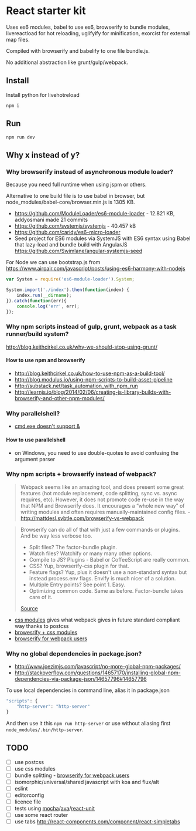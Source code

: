 # React starter kit

Uses es6 modules, babel to use es6, browserify to bundle modules, livereactload for hot reloading, uglifyify for minification, exorcist for external map files.

Compiled with browserify and babelify to one file bundle.js.

No additional abstraction like grunt/gulp/webpack.

## Install

Install python for livehotreload

    npm i

## Run

    npm run dev
    
## Why x instead of y?

### Why browserify instead of asynchronous module loader?

Because you need full runtime when using jspm or others.

Alternative to one build file is to use babel in browser, but node_modules/babel-core/browser.min.js is 1305 KB.
- https://github.com/ModuleLoader/es6-module-loader - 12.821 KB, addyosmani made 21 commits
- https://github.com/systemjs/systemjs - 40.457 kB
- https://github.com/caridy/es6-micro-loader
- Seed project for ES6 modules via SystemJS with ES6 syntax using Babel that lazy-load and bundle build with AngularJS https://github.com/Swimlane/angular-systemjs-seed

For Node we can use bootstrap.js from https://www.airpair.com/javascript/posts/using-es6-harmony-with-nodejs

```javascript
var System = require('es6-module-loader').System;

System.import('./index').then(function(index) {
    index.run(__dirname);
}).catch(function(err){
    console.log('err', err);
});
```

### Why npm scripts instead of gulp, grunt, webpack as a task runner/build system?

http://blog.keithcirkel.co.uk/why-we-should-stop-using-grunt/

#### How to use npm and browserify

- http://blog.keithcirkel.co.uk/how-to-use-npm-as-a-build-tool/
- http://blog.modulus.io/using-npm-scripts-to-build-asset-pipeline
- http://substack.net/task_automation_with_npm_run
- http://learnjs.io/blog/2014/02/06/creating-js-library-builds-with-browserify-and-other-npm-modules/

### Why parallelshell?

- [cmd.exe doesn't support &](https://github.com/npm/npm/issues/8358)

#### How to use parallelshell

- on Windows, you need to use double-quotes to avoid confusing the argument parser

### Why npm scripts + browserify instead of webpack?

> Webpack seems like an amazing tool, and does present some great features (hot module replacement, code splitting, sync vs. async requires, etc). However, it does not promote code re-use in the way that NPM and Browserify does. It encourages a “whole new way” of writing modules and often requires manually-maintained config files. - http://mattdesl.svbtle.com/browserify-vs-webpack

<!-- -->
> Browserify can do all of that with just a few commands or plugins. And be way less verbose too.
> - Split files? The factor-bundle plugin.
> - Watch files? Watchify or many many other options.
> - Compile to JS? Plugins - Babel or CoffeeScript are really common.
> - CSS? Yup, browserify-css plugin for that.
> - Feature flags? Yup, plus it doesn't use a non-standard syntax but instead process.env flags. Envify is much nicer of a solution.
> - Multiple Entry points? See point 1. Easy.
> - Optimizing common code. Same as before. Factor-bundle takes care of it.
>
> [Source](https://www.reddit.com/r/reactjs/comments/3kaysq/webpack_is_such_a_cool_tool_see_how_instgram_uses/cuw5ojv)

- [css modules](https://github.com/css-modules/css-modules) gives what webpack gives in future standard compliant way thanks to postcss
- [browesrify + css modules](https://github.com/css-modules/browserify-demo)
- [browserify for webpack users](https://gist.github.com/substack/68f8d502be42d5cd4942)

### Why no global dependencies in package.json?

- http://www.joezimjs.com/javascript/no-more-global-npm-packages/
- http://stackoverflow.com/questions/14657170/installing-global-npm-dependencies-via-package-json/14657796#14657796

To use local dependencies in command line, alias it in package.json

```javascript
"scripts": {
    "http-server": "http-server"
}
```

And then use it this `npm run http-server` or use without aliasing first `node_modules/.bin/http-server`.

## TODO

- [ ] use postcss
- [ ] use css modules
- [ ] bundle splitting - [browserify for webpack users](https://gist.github.com/substack/68f8d502be42d5cd4942)
- [ ] isomorphic/universal/shared javascript with koa and flux/alt
- [ ] eslint
- [ ] editorconfig
- [ ] licence file
- [ ] tests using [mocha](https://github.com/mochajs/mocha)/[ava](https://github.com/sindresorhus/ava)/[react-unit](https://github.com/pzavolinsky/react-unit)
- [ ] use some react router
- [ ] use tabs http://react-components.com/component/react-simpletabs
